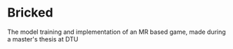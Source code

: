 # Bricked

The model training and implementation of an MR based game, made during a master's thesis at DTU
